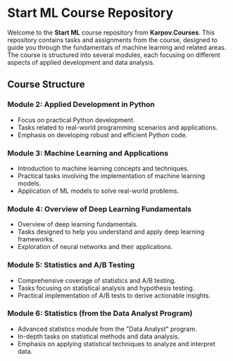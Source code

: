 # Start ML Course Repository

Welcome to the **Start ML** course repository from **Karpov.Courses**. This repository contains tasks and assignments from the course, designed to guide you through the fundamentals of machine learning and related areas. The course is structured into several modules, each focusing on different aspects of applied development and data analysis.

## Course Structure

### Module 2: Applied Development in Python
- Focus on practical Python development.
- Tasks related to real-world programming scenarios and applications.
- Emphasis on developing robust and efficient Python code.

### Module 3: Machine Learning and Applications
- Introduction to machine learning concepts and techniques.
- Practical tasks involving the implementation of machine learning models.
- Application of ML models to solve real-world problems.

### Module 4: Overview of Deep Learning Fundamentals
- Overview of deep learning fundamentals.
- Tasks designed to help you understand and apply deep learning frameworks.
- Exploration of neural networks and their applications.

### Module 5: Statistics and A/B Testing
- Comprehensive coverage of statistics and A/B testing.
- Tasks focusing on statistical analysis and hypothesis testing.
- Practical implementation of A/B tests to derive actionable insights.

### Module 6: Statistics (from the Data Analyst Program)
- Advanced statistics module from the "Data Analyst" program.
- In-depth tasks on statistical methods and data analysis.
- Emphasis on applying statistical techniques to analyze and interpret data.